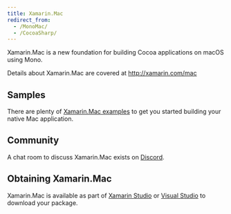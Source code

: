 ```yaml
---
title: Xamarin.Mac
redirect_from:
  - /MonoMac/
  - /CocoaSharp/
---
```


Xamarin.Mac is a new foundation for building Cocoa applications on macOS using Mono.

Details about Xamarin.Mac are covered at [<http://xamarin.com/mac>](http://xamarin.com/mac)

## Samples

There are plenty of [Xamarin.Mac examples](https://developer.xamarin.com/samples/mac/all/) to get you started building your native Mac application.

## Community

A chat room to discuss Xamarin.Mac exists on [Discord](https://www.mono-project.com/community/help/chat).

## Obtaining Xamarin.Mac

Xamarin.Mac is available as part of [Xamarin Studio](https://www.xamarin.com/studio) or [Visual Studio](https://www.visualstudio.com/en-us/visual-studio-homepage-vs.aspx) to download your package.
